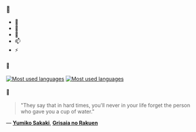 ### 👋

- 🔭
- 🌱
- 💬
- 📫
- ⚡

#### 🧏

[![Most used languages](https://github-readme-stats-aynah.vercel.app/api/top-langs/?username=aynh&theme=solarized-dark&langs_count=6&layout=compact&hide_title=true)](https://github.com/anuraghazra/github-readme-stats#gh-dark-mode-only)
[![Most used languages](https://github-readme-stats-aynah.vercel.app/api/top-langs/?username=aynh&theme=solarized-light&langs_count=6&layout=compact&hide_title=true)](https://github.com/anuraghazra/github-readme-stats#gh-light-mode-only)

#### 💬

> "They say that in hard times, you'll never in your life forget the person who gave you a cup of water."

&mdash; [**Yumiko Sakaki**](https://myanimelist.net/character.php?q=Yumiko%20Sakaki&cat=character), [**Grisaia no Rakuen**](https://myanimelist.net/search/all?q=Grisaia%20no%20Rakuen&cat=all)
